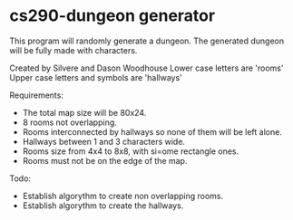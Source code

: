 # cs290-dungeon generator

This program will randomly generate a dungeon. 
The generated dungeon will be fully made with characters.

Created by Silvere and Dason Woodhouse
Lower case letters are 'rooms'
Upper case letters and symbols are 'hallways'


Requirements:

 - The total map size will be 80x24.
 - 8 rooms not overlapping.
 - Rooms interconnected by hallways so none of them will be left alone.
 - Hallways between 1 and 3 characters wide.
 - Rooms size from 4x4 to 8x8, with si=ome rectangle ones.
 - Rooms must not be on the edge of the map.

Todo: 
 - Establish algorythm to create non overlapping rooms.
 - Establish algorythm to create the hallways.
